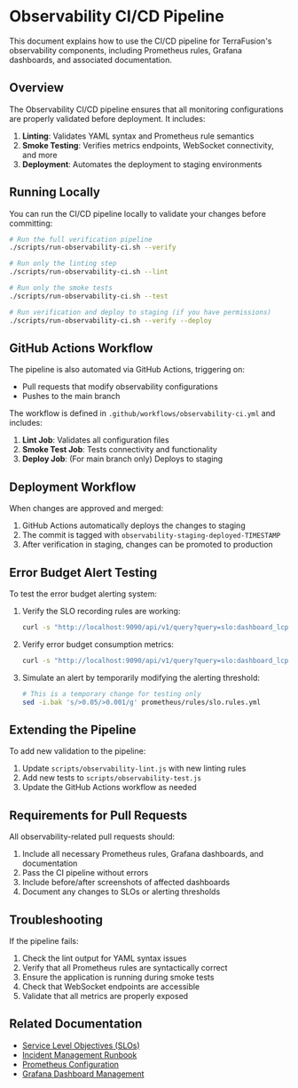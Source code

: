 # Observability CI/CD Pipeline

This document explains how to use the CI/CD pipeline for TerraFusion's observability components, including Prometheus rules, Grafana dashboards, and associated documentation.

## Overview

The Observability CI/CD pipeline ensures that all monitoring configurations are properly validated before deployment. It includes:

1. **Linting**: Validates YAML syntax and Prometheus rule semantics
2. **Smoke Testing**: Verifies metrics endpoints, WebSocket connectivity, and more
3. **Deployment**: Automates the deployment to staging environments

## Running Locally

You can run the CI/CD pipeline locally to validate your changes before committing:

```bash
# Run the full verification pipeline
./scripts/run-observability-ci.sh --verify

# Run only the linting step
./scripts/run-observability-ci.sh --lint

# Run only the smoke tests
./scripts/run-observability-ci.sh --test

# Run verification and deploy to staging (if you have permissions)
./scripts/run-observability-ci.sh --verify --deploy
```

## GitHub Actions Workflow

The pipeline is also automated via GitHub Actions, triggering on:
- Pull requests that modify observability configurations
- Pushes to the main branch

The workflow is defined in `.github/workflows/observability-ci.yml` and includes:

1. **Lint Job**: Validates all configuration files
2. **Smoke Test Job**: Tests connectivity and functionality
3. **Deploy Job**: (For main branch only) Deploys to staging

## Deployment Workflow

When changes are approved and merged:

1. GitHub Actions automatically deploys the changes to staging
2. The commit is tagged with `observability-staging-deployed-TIMESTAMP`
3. After verification in staging, changes can be promoted to production

## Error Budget Alert Testing

To test the error budget alerting system:

1. Verify the SLO recording rules are working:
   ```bash
   curl -s "http://localhost:9090/api/v1/query?query=slo:dashboard_lcp_4g_sli:ratio" | jq
   ```

2. Verify error budget consumption metrics:
   ```bash
   curl -s "http://localhost:9090/api/v1/query?query=slo:dashboard_lcp_4g:error_budget_remaining" | jq
   ```

3. Simulate an alert by temporarily modifying the alerting threshold:
   ```bash
   # This is a temporary change for testing only
   sed -i.bak 's/>0.05/>0.001/g' prometheus/rules/slo.rules.yml
   ```

## Extending the Pipeline

To add new validation to the pipeline:

1. Update `scripts/observability-lint.js` with new linting rules
2. Add new tests to `scripts/observability-test.js`
3. Update the GitHub Actions workflow as needed

## Requirements for Pull Requests

All observability-related pull requests should:

1. Include all necessary Prometheus rules, Grafana dashboards, and documentation
2. Pass the CI pipeline without errors
3. Include before/after screenshots of affected dashboards
4. Document any changes to SLOs or alerting thresholds

## Troubleshooting

If the pipeline fails:

1. Check the lint output for YAML syntax issues
2. Verify that all Prometheus rules are syntactically correct
3. Ensure the application is running during smoke tests
4. Check that WebSocket endpoints are accessible
5. Validate that all metrics are properly exposed

## Related Documentation

- [Service Level Objectives (SLOs)](./slo/SLOs_and_error_budgets.md)
- [Incident Management Runbook](../docs/incident-management-runbook.md)
- [Prometheus Configuration](../prometheus/README.md)
- [Grafana Dashboard Management](../grafana/README.md)